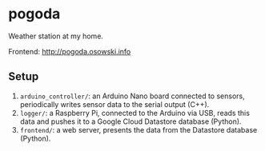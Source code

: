 # pogoda
Weather station at my home.

Frontend: http://pogoda.osowski.info

## Setup
1. `arduino_controller/`: an Arduino Nano board connected to sensors,
   periodically writes sensor data to the serial output (C++).
2. `logger/`: a Raspberry Pi, connected to the Arduino via USB,
   reads this data and pushes it to a Google Cloud Datastore
   database (Python).
3. `frontend/`: a web server, presents the data from the
   Datastore database (Python).
